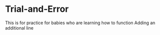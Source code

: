 # Trial-and-Error
This is for practice for babies who are learning how to function
Adding an additional line
